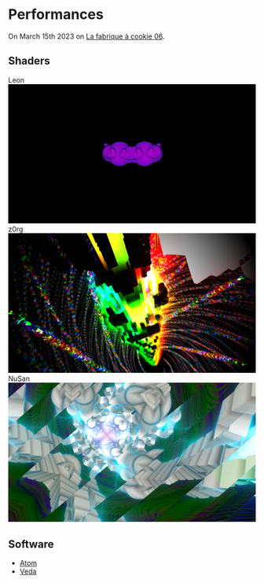 # Performances

On March 15th 2023 on [La fabrique à cookie 06](https://fb.me/e/3sl7Kb5me).

## Shaders

Leon
![](https://raw.githubusercontent.com/CookieCollective/Live-Coding-Sources/master/2023-03-15_FabriqueACookie06/Leon.png)
z0rg
![](https://raw.githubusercontent.com/CookieCollective/Live-Coding-Sources/master/2023-03-15_FabriqueACookie06/z0rg.png)
NuSan
![](https://raw.githubusercontent.com/CookieCollective/Live-Coding-Sources/master/2023-03-15_FabriqueACookie06/nusan.png)

## Software
- [Atom](https://github.com/atom/atom)
- [Veda](https://github.com/fand/veda)

